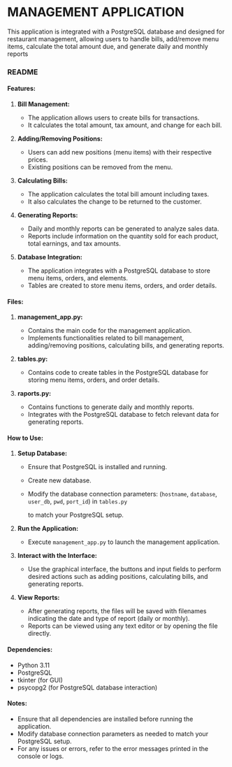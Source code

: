# MANAGEMENT APPLICATION
This application is integrated with a PostgreSQL database and designed for restaurant management, allowing users to handle bills, add/remove menu items, calculate the total amount due, and generate daily and monthly reports

### README

#### Features:

1. **Bill Management:**
   - The application allows users to create bills for transactions.
   - It calculates the total amount, tax amount, and change for each bill.

2. **Adding/Removing Positions:**
   - Users can add new positions (menu items) with their respective prices.
   - Existing positions can be removed from the menu.

3. **Calculating Bills:**
   - The application calculates the total bill amount including taxes.
   - It also calculates the change to be returned to the customer.

4. **Generating Reports:**
   - Daily and monthly reports can be generated to analyze sales data.
   - Reports include information on the quantity sold for each product, total earnings, and tax amounts.

5. **Database Integration:**
   - The application integrates with a PostgreSQL database to store menu items, orders, and elements.
   - Tables are created to store menu items, orders, and order details.

#### Files:

1. **management_app.py:**  
   - Contains the main code for the management application.
   - Implements functionalities related to bill management, adding/removing positions, calculating bills, and generating reports.

2. **tables.py:**
   - Contains code to create tables in the PostgreSQL database for storing menu items, orders, and order details.

3. **raports.py:**
   - Contains functions to generate daily and monthly reports.
   - Integrates with the PostgreSQL database to fetch relevant data for generating reports.

#### How to Use:

1. **Setup Database:**
   - Ensure that PostgreSQL is installed and running.
   - Create new database.
   - Modify the database connection parameters:
       (`hostname`, `database`, `user_db`, `pwd`, `port_id`) in `tables.py`

     to match your PostgreSQL setup.

2. **Run the Application:**
   - Execute `management_app.py` to launch the management application.

3. **Interact with the Interface:**
   - Use the graphical interface, the buttons and input fields to perform desired actions such as adding positions, calculating bills, and generating reports.

4. **View Reports:**
   - After generating reports, the files will be saved with filenames indicating the date and type of report (daily or monthly).
   - Reports can be viewed using any text editor or by opening the file directly.

#### Dependencies:

- Python 3.11
- PostgreSQL
- tkinter (for GUI)
- psycopg2 (for PostgreSQL database interaction)

#### Notes:

- Ensure that all dependencies are installed before running the application.
- Modify database connection parameters as needed to match your PostgreSQL setup.
- For any issues or errors, refer to the error messages printed in the console or logs.
